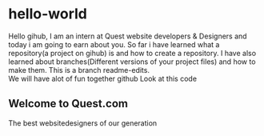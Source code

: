 # hello-world
Hello gihub, I am an intern at Quest website developers & Designers and today i am going to earn about you.
So far i have learned what a repository(a project on gihub) is and how to create a repository. 
I have also learned about branches(Different versions of your project files) and how to make them. 
This is a branch readme-edits.  
We will have alot of fun together github
Look at this code
<!DOCTYPE html>
<html lang="en">
  <head>
    <title>
      QuestDemo
    </title>
  </head>
  <body>
    <h2>Welcome to Quest.com</h2>
    <p>The best websitedesigners of our generation</p>
  </body>
  </html>
  
